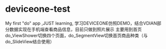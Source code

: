 # deviceone-test
My first "do" app ,JUST learning,
学习DEVICEONE仿照DEMO，结合VDIAN部分数据实现在手机端查看商品信息，目前只做到照片展示
主要用到首页do_ViewShower切换四个页面，do_SegmentView切换首页商品种类（与do_SlideView结合使用）
